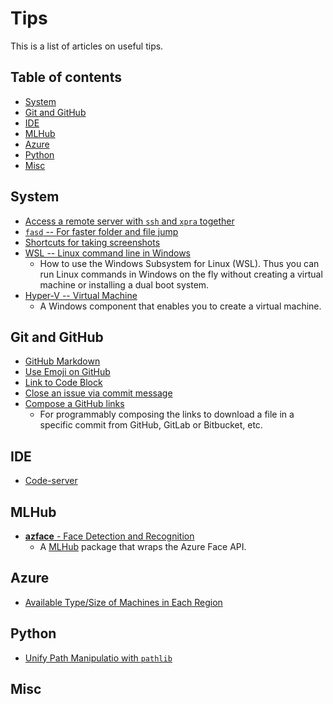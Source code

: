 # Tips #

This is a list of articles on useful tips.

## Table of contents ##

* [System](#system)
* [Git and GitHub](#git-and-github)
* [IDE](#ide)
* [MLHub](#mlhub)
* [Azure](#azure)
* [Python](#python)
* [Misc](#misc)


## System ##

- [Access a remote server with `ssh` and `xpra` together](system/xpra-ssh.md)
- [`fasd` -- For faster folder and file jump](system/fasd.md)
- [Shortcuts for taking screenshots](system/screenshot-shortcut.md)
- [WSL -- Linux command line in Windows](system/wsl.md)
  * How to use the Windows Subsystem for Linux (WSL).  Thus you can
    run Linux commands in Windows on the fly without creating a
    virtual machine or installing a dual boot system.
- [Hyper-V -- Virtual Machine](system/hyper-v.md)
  * A Windows component that enables you to create a virtual machine.


## Git and GitHub ##

- [GitHub Markdown](github/github-markdown.md)
- [Use Emoji on GitHub](github/emoji-on-github.md)
- [Link to Code Block](github/link-github-code-block/link-github-code-block.md)
- [Close an issue via commit message](github/refer-and-close-an-issue-in-commit.md)
- [Compose a GitHub links](github/compose-github-links.md)
  * For programmably composing the links to download a file in a
    specific commit from GitHub, GitLab or Bitbucket, etc.


## IDE ##

- [Code-server](ide/code-server-on-azure-dsvm.md)


## MLHub ##

- [**azface** - Face Detection and Recognition](mlhub/azface.md)
  * A [MLHub](https://mlhub.ai/) package that wraps the Azure Face
    API.


## Azure

- [Available Type/Size of Machines in Each Region](azure/machine-by-region.md)


## Python ##

- [Unify Path Manipulatio with `pathlib`](python/pathlib.md)


## Misc ##

